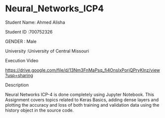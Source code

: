 # Neural_Networks_ICP4
Student Name: Ahmed Alisha

Student ID :700752326

GENDER : Male

University :University of Central Missouri

Execution Video

https://drive.google.com/file/d/13Nm3FnMaPsq_fi4OnsIxPorjQPryKlnz/view?usp=sharing

Description

Neural Networks ICP-4 is done completely using Jupyter Notebook. This Assignment covers topics related to Keras Basics, adding dense layers and plotting the accuracy and loss of both training and validation data using the history object in the source code.
